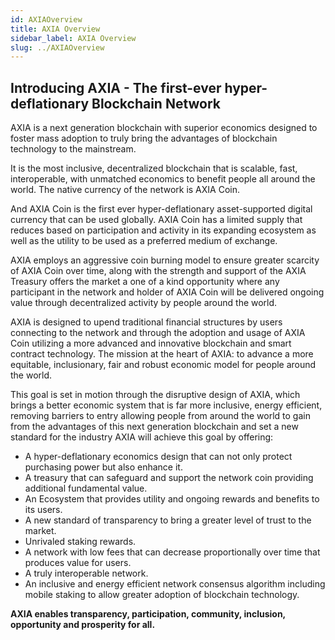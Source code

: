 ```yaml
---
id: AXIAOverview
title: AXIA Overview
sidebar_label: AXIA Overview 
slug: ../AXIAOverview
---
```


## Introducing AXIA  - The first-ever hyper-deflationary Blockchain Network

AXIA is a next generation blockchain with superior economics designed to foster mass adoption to truly bring the advantages of blockchain technology to the mainstream. 

It is the most inclusive, decentralized blockchain that is scalable, fast, interoperable, with unmatched economics to benefit people all around the world. The native currency of the network is AXIA Coin.

And AXIA Coin is the first ever hyper-deflationary asset-supported digital currency that can be used globally. AXIA Coin has a limited supply that reduces based on participation and activity in its expanding ecosystem as well as the utility to be used as a preferred medium of exchange. 

AXIA employs an aggressive coin burning model to ensure greater scarcity of AXIA Coin over time, along with the strength and support of the AXIA Treasury offers the market a one of a kind opportunity where any participant in the network and holder of AXIA Coin will be delivered ongoing value through decentralized activity by people around the world.

AXIA is designed to upend traditional financial structures by users connecting to the network and through the adoption and usage of AXIA Coin utilizing a more advanced and  innovative blockchain and smart contract technology. The mission at the heart of AXIA: to advance a more equitable, inclusionary, fair and robust economic model for people around the world.

This goal is set in motion through the disruptive design of AXIA, which brings a better economic system that is far more inclusive, energy efficient, removing barriers to entry allowing people from around the world to gain from the advantages of this next generation blockchain and set a new standard for the industry AXIA will achieve this goal by offering:

* A hyper-deflationary economics design that can not only protect purchasing power but also enhance it.
* A treasury that can safeguard and support the network coin providing additional fundamental value.
* An Ecosystem that provides utility and ongoing rewards and benefits to its users.
* A new standard of transparency to bring a greater level of trust to the market.
* Unrivaled staking rewards.
* A network with low fees that can decrease proportionally over time that produces value for users.
* A truly interoperable network.
* An inclusive and energy efficient network consensus algorithm including mobile staking to allow greater adoption of blockchain technology.

**AXIA enables transparency, participation, community, inclusion, opportunity and prosperity for all.** 



